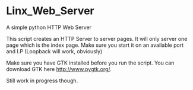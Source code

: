 Linx_Web_Server
===============

A simple python HTTP Web Server

This script creates an HTTP Server to server pages. It will only server one page which is the index page.
Make sure you start it on an available port and I.P (Loopback will work, obviously) 

Make sure you have GTK installed before you run the script. You can download GTK here http://www.pygtk.org/.

Still work in progress though.
